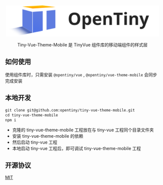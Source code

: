 <p align="center">
  <a href="https://tinyuidesign.cloudbu.huawei.com/" target="_blank" rel="noopener noreferrer">
    <img alt="TinyVue Logo" src="./logo.svg" height="100" style="max-width:100%;">
  </a>
</p>

<p align="center">Tiny-Vue-Theme-Mobile 是 TinyVue 组件库的移动端组件的样式层 </p>

  
## 如何使用

使用组件库时，只需安装 `@opentiny/vue` , `@opentiny/vue-theme-mobile` 会同步完成安装 

## 本地开发

```shell
git clone git@github.com:opentiny/tiny-vue-theme-mobile.git
cd tiny-vue-theme-mobile
npm i
```

- 克隆的 tiny-vue-theme-mobile 工程放在与 tiny-vue 工程同个目录文件夹
- 安装 tiny-vue-theme-mobile 的依赖
- 然后启动 tiny-vue 工程
- 本地启动 tiny-vue 工程后，即可调试 tiny-vue-theme-mobile 工程

## 开源协议

[MIT](LICENSE)
